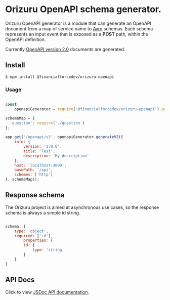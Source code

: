 # Orizuru OpenAPI schema generator.

Orizuru OpenAPI generator is a module that can generate an OpenAPI document from a map of service name to [Avro](https://avro.apache.org/) schemas. Each schema represents an input event that is exposed as a **POST** path, within the OpenAPI definition.

Currently [OpenAPI version 2.0](https://github.com/OAI/OpenAPI-Specification/blob/master/versions/2.0.md) documents are generated. 

## Install

```
$ npm install @financialforcedev/orizuru-openapi
```

### Usage

```javascript

const
	openapiGenerator = require('@financialforcedev/orizuru-openapi').generator;

schemaMap = {
  'question': require('./question')
};
 
app.get('/openapi/v2', openapiGenerator.generateV2({
	info: {
		version: '1.0.0',
		title: 'Test',
		description: 'My description'
	}, 
	host: 'localhost:3000', 
	basePath: '/api', 
	schemes: ['http']
}, schemaMap));

```

## Response schema

The Orizuru project is aimed at asynchronous use cases, so the response schema is always a simple id string.

```javascript

schema: {
	type: 'object',
	required: ['id'],
		properties: {
		id: {
			type: 'string'
		}
	}
}

```
## API Docs

Click to view [JSDoc API documentation](http://htmlpreview.github.io/?https://github.com/financialforcedev/orizuru-openapi/blob/master/doc/index.html).
